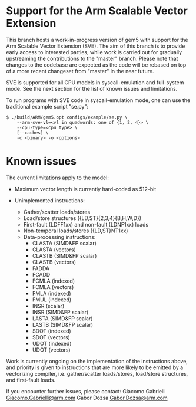 # Support for the Arm Scalable Vector Extension

This branch hosts a work-in-progress version of gem5 with support for the Arm
Scalable Vector Extension (SVE).  The aim of this branch is to provide early
access to interested parties, while work is carried out for gradually
upstreaming the contributions to the "master" branch.  Please note that changes
to the codebase are expected as the code will be rebased on top of a more
recent changeset from "master" in the near future.

SVE is supported for all CPU models in syscall-emulation and full-system mode.
See the next section for the list of known issues and limitations.

To run programs with SVE code in syscall-emulation mode, one can use the
traditional example script "se.py":

```
$ ./build/ARM/gem5.opt configs/example/se.py \
    --arm-sve-vl=<vl in quadwords: one of {1, 2, 4}> \
    --cpu-type=<cpu type> \
    [--caches] \
    -c <binary> -o <options> 
```

# Known issues

The current limitations apply to the model:

- Maximum vector length is currently hard-coded as 512-bit

- Unimplemented instructions:
  - Gather/scatter loads/stores
  - Load/store structures ({LD,ST}{2,3,4}{B,H,W,D})
  - First-fault (LDFF1xx) and non-fault (LDNF1xx) loads
  - Non-temporal loads/stores ({LD,ST}NT1xx)
  - Data-processing instructions:
    - CLASTA (SIMD&FP scalar)
    - CLASTA (vectors)
    - CLASTB (SIMD&FP scalar)
    - CLASTB (vectors)
    - FADDA
    - FCADD
    - FCMLA (indexed)
    - FCMLA (vectors)
    - FMLA (indexed)
    - FMUL (indexed)
    - INSR (scalar)
    - INSR (SIMD&FP scalar)
    - LASTA (SIMD&FP scalar)
    - LASTB (SIMD&FP scalar)
    - SDOT (indexed)
    - SDOT (vectors)
    - UDOT (indexed)
    - UDOT (vectors)

Work is currently ongoing on the implementation of the instructions above, and
priority is given to instructions that are more likely to be emitted by a
vectorizing compiler, i.e. gather/scatter loads/stores, load/store structures,
and first-fault loads.

If you encounter further issues, please contact:
Giacomo Gabrielli <Giacomo.Gabrielli@arm.com>
Gabor Dozsa <Gabor.Dozsa@arm.com>
